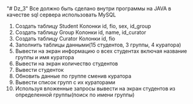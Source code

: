 "# Dz_3" 
Все должно быть сделано внутри программы на JAVA в качестве sql сервера использовать MySQL
1.	Создать таблицу Student
Колонки id, fio, sex, id_group
2.	Создать таблицу Group
Колонки id, name, id_curator
3.	Создать таблицу Curator
Колонки id, fio
4.	Заполнить таблицы данными(15 студентов, 3 группы, 4 куратора)
5.	Вывести на экран информацию о всех студентах включая название группы и имя куратора
6.	Вывести на экран количество студентов
7.	Вывести студенток
8.	Обновить данные по группе сменив куратора
9.	Вывести список групп с их кураторами
10.	Используя вложенные запросы вывести на экран студентов из определенной группы(поиск по имени группы)
